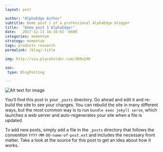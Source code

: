 ```yaml
---
layout: post

author: "AlphaEdge Author"
subtitle: Demo post 1 of a professional AlphaEdge blogger
title:  "Demo post 1 AlphaEdge!"
date:   2017-12-11 16:16:01 -0600
categories: momentum
strategy: momentum
tags: products research
permalink: /blog/:title

img: http://via.placeholder.com/360x240

seo:
 type: BlogPosting

---
```



![Alt text for image](http://via.placeholder.com/1360x540 "Image Title Text 1")


You’ll find this post in your `_posts` directory. Go ahead and edit it and re-build the site to see your changes. You can rebuild the site in many different ways, but the most common way is to run `bundle exec jekyll serve`, which launches a web server and auto-regenerates your site when a file is updated.

To add new posts, simply add a file in the `_posts` directory that follows the convention `YYYY-MM-DD-name-of-post.ext` and includes the necessary front matter. Take a look at the source for this post to get an idea about how it works.